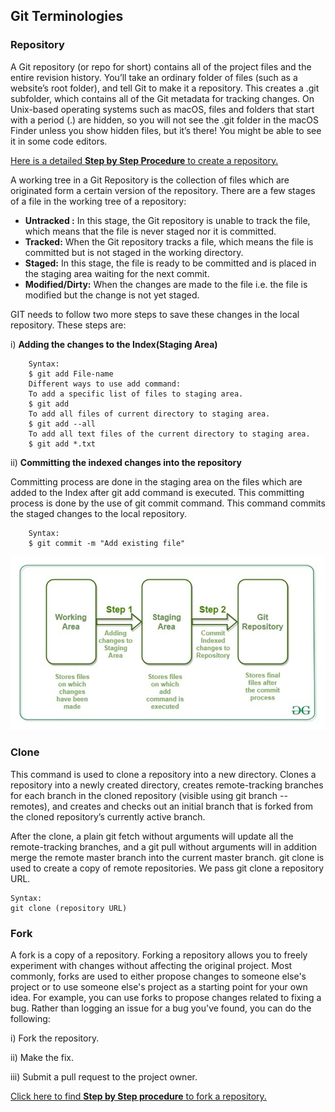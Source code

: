 ## Git Terminologies
### Repository
A Git repository (or repo for short) contains all of the project files and the entire revision history. You’ll take an ordinary folder of files (such as a website’s root folder), and tell Git to make it a repository. This creates a .git subfolder, which contains all of the Git metadata for tracking changes. On Unix-based operating systems such as macOS, files and folders that start with a period (.) are hidden, so you will not see the .git folder in the macOS Finder unless you show hidden files, but it’s there! You might be able to see it in some code editors.

[Here is a detailed **Step by Step Procedure** to create a repository.](https://www.geeksforgeeks.org/creating-repository-in-github/)

A working tree in a Git Repository is the collection of files which are originated form a certain version of the repository.
There are a few stages of a file in the working tree of a repository:
* **Untracked :** In this stage, the Git repository is unable to track the file, which means that the file is never staged nor it is committed.
* **Tracked:** When the Git repository tracks a file, which means the file is committed but is not staged in the working directory.
* **Staged:** In this stage, the file is ready to be committed and is placed in the staging area waiting for the next commit.
* **Modified/Dirty:** When the changes are made to the file i.e. the file is modified but the change is not yet staged.

GIT needs to follow two more steps to save these changes in the local repository.
These steps are:

i) **Adding the changes to the Index(Staging Area)**

        Syntax:
        $ git add File-name
        Different ways to use add command: 
        To add a specific list of files to staging area.
        $ git add
        To add all files of current directory to staging area.
        $ git add --all
        To add all text files of the current directory to staging area.
        $ git add *.txt
        
        
ii) **Committing the indexed changes into the repository**

Committing process are done in the staging area on the files which are added to the Index after git add command is executed. This committing process is done by the use of git commit command. This command commits the staged changes to the local repository.
        
        Syntax:
        $ git commit -m "Add existing file"


![Git Repo Image](images/Picture4.png)

### Clone

This command is used to clone a repository into a new directory. Clones a repository into a newly created directory, creates remote-tracking branches for each branch in the cloned repository (visible using git branch --remotes), and creates and checks out an initial branch that is forked from the cloned repository’s currently active branch.

After the clone, a plain git fetch without arguments will update all the remote-tracking branches, and a git pull without arguments will in addition merge the remote master branch into the current master branch. git clone is used to create a copy of remote repositories. We pass git clone a repository URL.

    Syntax:
    git clone (repository URL) 

### Fork

A fork is a copy of a repository. Forking a repository allows you to freely experiment with changes without affecting the original project. Most commonly, forks are used to either propose changes to someone else's project or to use someone else's project as a starting point for your own idea.
For example, you can use forks to propose changes related to fixing a bug. Rather than logging an issue for a bug you've found, you can do the following:

i)   Fork the repository.

ii)  Make the fix.

iii) Submit a pull request to the project owner.

[Click here to find **Step by Step procedure** to fork a repository.](https://docs.github.com/en/github/getting-started-with-github/fork-a-repo)



